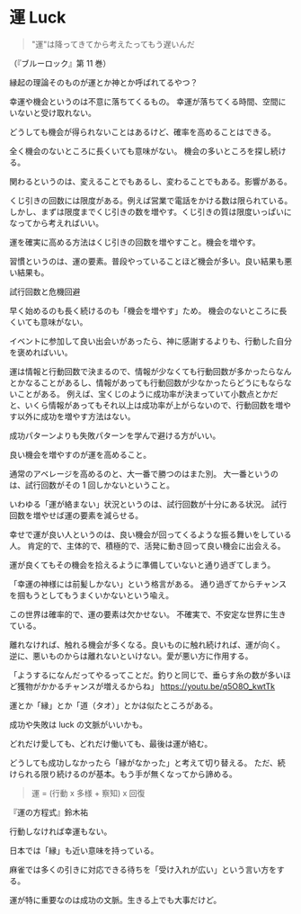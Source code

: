 # 運 Luck

> "運"は降ってきてから考えたってもう遅いんだ

（『ブルーロック』第 11 巻）

縁起の理論そのものが運とか神とか呼ばれてるやつ？

幸運や機会というのは不意に落ちてくるもの。
幸運が落ちてくる時間、空間にいないと受け取れない。

どうしても機会が得られないことはあるけど、確率を高めることはできる。

全く機会のないところに長くいても意味がない。
機会の多いところを探し続ける。

関わるというのは、変えることでもあるし、変わることでもある。影響がある。

くじ引きの回数には限度がある。例えば営業で電話をかける数は限られている。しかし、まずは限度までくじ引きの数を増やす。くじ引きの質は限度いっぱいになってから考えればいい。

運を確実に高める方法はくじ引きの回数を増やすこと。機会を増やす。

習慣というのは、運の要素。普段やっていることほど機会が多い。良い結果も悪い結果も。

試行回数と危機回避

早く始めるのも長く続けるのも「機会を増やす」ため。
機会のないところに長くいても意味がない。

イベントに参加して良い出会いがあったら、神に感謝するよりも、行動した自分を褒めればいい。

運は情報と行動回数で決まるので、情報が少なくても行動回数が多かったらなんとかなることがあるし、情報があっても行動回数が少なかったらどうにもならないことがある。
例えば、宝くじのように成功率が決まっていて小数点とかだと、いくら情報があってもそれ以上は成功率が上がらないので、行動回数を増やす以外に成功を増やす方法はない。

成功パターンよりも失敗パターンを学んで避ける方がいい。

良い機会を増やすのが運を高めること。

通常のアベレージを高めるのと、大一番で勝つのはまた別。
大一番というのは、試行回数がその 1 回しかないということ。

いわゆる「運が絡まない」状況というのは、試行回数が十分にある状況。
試行回数を増やせば運の要素を減らせる。

幸せで運が良い人というのは、良い機会が回ってくるような振る舞いをしている人。
肯定的で、主体的で、積極的で、活発に動き回って良い機会に出会える。

運が良くてもその機会を拾えるように準備していないと通り過ぎてしまう。

「幸運の神様には前髪しかない」という格言がある。
通り過ぎてからチャンスを掴もうとしてもうまくいかないという喩え。

この世界は確率的で、運の要素は欠かせない。
不確実で、不安定な世界に生きている。

離れなければ、触れる機会が多くなる。良いものに触れ続ければ、運が向く。
逆に、悪いものからは離れないといけない。愛が悪い方に作用する。

「ようするになんだってやるってことだ。釣りと同じで、垂らす糸の数が多いほど獲物がかかるチャンスが増えるからね」
https://youtu.be/q5O8O_kwtTk

運とか「縁」とか「道（タオ）」とかは似たところがある。

成功や失敗は luck の文脈がいいかも。

どれだけ愛しても、どれだけ働いても、最後は運が絡む。

どうしても成功しなかったら「縁がなかった」と考えて切り替える。
ただ、続けられる限り続けるのが基本。もう手が無くなってから諦める。

> 運 = (行動 x 多様 + 察知) x 回復

『運の方程式』鈴木祐

行動しなければ幸運もない。

日本では「縁」も近い意味を持っている。

麻雀では多くの引きに対応できる待ちを「受け入れが広い」という言い方をする。

運が特に重要なのは成功の文脈。生きる上でも大事だけど。
